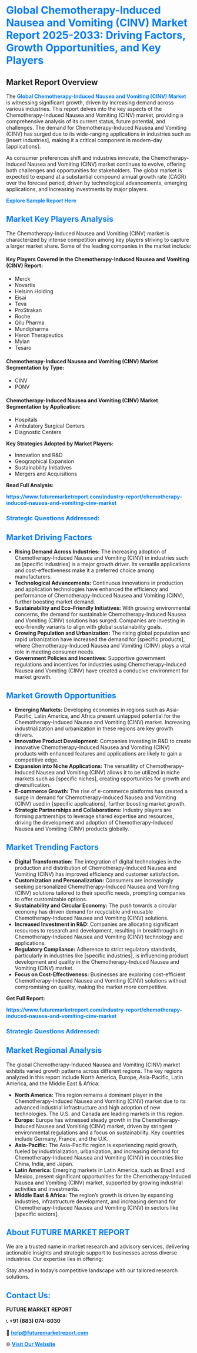 <h1 style="color: #007BFF;">Global Chemotherapy-Induced Nausea and Vomiting (CINV) Market Report 2025-2033: Driving Factors, Growth Opportunities, and Key Players</h1>

<section id="overview">
<h2>Market Report Overview</h2>
<p>The <a href="https://www.futuremarketreport.com/industry-report/chemotherapy-induced-nausea-and-vomiting-cinv-market" style="color: #007BFF; text-decoration: none;"><strong>Global Chemotherapy-Induced Nausea and Vomiting (CINV) Market</strong></a> is witnessing significant growth, driven by increasing demand across various industries. This report delves into the key aspects of the Chemotherapy-Induced Nausea and Vomiting (CINV) market, providing a comprehensive analysis of its current status, future potential, and challenges. The demand for Chemotherapy-Induced Nausea and Vomiting (CINV) has surged due to its wide-ranging applications in industries such as [insert industries], making it a critical component in modern-day [applications].</p>
<p>As consumer preferences shift and industries innovate, the Chemotherapy-Induced Nausea and Vomiting (CINV) market continues to evolve, offering both challenges and opportunities for stakeholders. The global market is expected to expand at a substantial compound annual growth rate (CAGR) over the forecast period, driven by technological advancements, emerging applications, and increasing investments by major players.</p>
</section>

<section id="overview">
<p><a href="https://www.futuremarketreport.com/request-sample/reportId=82856" style="color: #007BFF; text-decoration: none;"><strong>Explore Sample Report Here</strong></a></p>
</section>

<section id="key-players">
<h2 style="color: #007BFF;">Market Key Players Analysis</h2>
<p>The Chemotherapy-Induced Nausea and Vomiting (CINV) market is characterized by intense competition among key players striving to capture a larger market share. Some of the leading companies in the market include:</p>
<h4>Key Players Covered in the Chemotherapy-Induced Nausea and Vomiting (CINV) Report:</h4>
<ul><li>Merck</li><li>Novartis</li><li>Helsinn Holding</li><li>Eisai</li><li>Teva</li><li>ProStrakan</li><li>Roche</li><li>Qilu Pharma</li><li>Mundipharma</li><li>Heron Therapeutics</li><li>Mylan</li><li>Tesaro</li></ul>
<h4>Chemotherapy-Induced Nausea and Vomiting (CINV) Market Segmentation by Type:</h4>
<ul><li>CINV</li><li>PONV</li></ul>

<h4>Chemotherapy-Induced Nausea and Vomiting (CINV) Market Segmentation by Application:</h4>
<ul><li>Hospitals</li><li>Ambulatory Surgical Centers</li><li>Diagnostic Centers</li></ul>
<p><strong>Key Strategies Adopted by Market Players:</strong></p>
<ul>
<li>Innovation and R&D</li>
<li>Geographical Expansion</li>
<li>Sustainability Initiatives</li>
<li>Mergers and Acquisitions</li>
</ul>
</section>

<section>
<p><strong>Read Full Analysis: </strong></p><a href="https://www.futuremarketreport.com/industry-report/chemotherapy-induced-nausea-and-vomiting-cinv-market" style="color: #007BFF; text-decoration: none;"><strong>https://www.futuremarketreport.com/industry-report/chemotherapy-induced-nausea-and-vomiting-cinv-market</strong></a>
<h3 style="color: #007BFF;">Strategic Questions Addressed:</h3>
</section>

<section id="driving-factors">
<h2 style="color: #007BFF;">Market Driving Factors</h2>
<ul>
<li><strong>Rising Demand Across Industries:</strong> The increasing adoption of Chemotherapy-Induced Nausea and Vomiting (CINV) in industries such as [specific industries] is a major growth driver. Its versatile applications and cost-effectiveness make it a preferred choice among manufacturers.</li>
<li><strong>Technological Advancements:</strong> Continuous innovations in production and application technologies have enhanced the efficiency and performance of Chemotherapy-Induced Nausea and Vomiting (CINV), further boosting market demand.</li>
<li><strong>Sustainability and Eco-Friendly Initiatives:</strong> With growing environmental concerns, the demand for sustainable Chemotherapy-Induced Nausea and Vomiting (CINV) solutions has surged. Companies are investing in eco-friendly variants to align with global sustainability goals.</li>
<li><strong>Growing Population and Urbanization:</strong> The rising global population and rapid urbanization have increased the demand for [specific products], where Chemotherapy-Induced Nausea and Vomiting (CINV) plays a vital role in meeting consumer needs.</li>
<li><strong>Government Policies and Incentives:</strong> Supportive government regulations and incentives for industries using Chemotherapy-Induced Nausea and Vomiting (CINV) have created a conducive environment for market growth.</li>
</ul>
</section>

<section id="growth-opportunities">
<h2 style="color: #007BFF;">Market Growth Opportunities</h2>
<ul>
<li><strong>Emerging Markets:</strong> Developing economies in regions such as Asia-Pacific, Latin America, and Africa present untapped potential for the Chemotherapy-Induced Nausea and Vomiting (CINV) market. Increasing industrialization and urbanization in these regions are key growth drivers.</li>
<li><strong>Innovative Product Development:</strong> Companies investing in R&D to create innovative Chemotherapy-Induced Nausea and Vomiting (CINV) products with enhanced features and applications are likely to gain a competitive edge.</li>
<li><strong>Expansion into Niche Applications:</strong> The versatility of Chemotherapy-Induced Nausea and Vomiting (CINV) allows it to be utilized in niche markets such as [specific niches], creating opportunities for growth and diversification.</li>
<li><strong>E-commerce Growth:</strong> The rise of e-commerce platforms has created a surge in demand for Chemotherapy-Induced Nausea and Vomiting (CINV) used in [specific applications], further boosting market growth.</li>
<li><strong>Strategic Partnerships and Collaborations:</strong> Industry players are forming partnerships to leverage shared expertise and resources, driving the development and adoption of Chemotherapy-Induced Nausea and Vomiting (CINV) products globally.</li>
</ul>
</section>

<section id="trending-factors">
<h2 style="color: #007BFF;">Market Trending Factors</h2>
<ul>
<li><strong>Digital Transformation:</strong> The integration of digital technologies in the production and distribution of Chemotherapy-Induced Nausea and Vomiting (CINV) has improved efficiency and customer satisfaction.</li>
<li><strong>Customization and Personalization:</strong> Consumers are increasingly seeking personalized Chemotherapy-Induced Nausea and Vomiting (CINV) solutions tailored to their specific needs, prompting companies to offer customizable options.</li>
<li><strong>Sustainability and Circular Economy:</strong> The push towards a circular economy has driven demand for recyclable and reusable Chemotherapy-Induced Nausea and Vomiting (CINV) solutions.</li>
<li><strong>Increased Investment in R&D:</strong> Companies are allocating significant resources to research and development, resulting in breakthroughs in Chemotherapy-Induced Nausea and Vomiting (CINV) technology and applications.</li>
<li><strong>Regulatory Compliance:</strong> Adherence to strict regulatory standards, particularly in industries like [specific industries], is influencing product development and quality in the Chemotherapy-Induced Nausea and Vomiting (CINV) market.</li>
<li><strong>Focus on Cost-Effectiveness:</strong> Businesses are exploring cost-efficient Chemotherapy-Induced Nausea and Vomiting (CINV) solutions without compromising on quality, making the market more competitive.</li>
</ul>
</section>

<section>
<p><strong>Get Full Report: </strong></p><a href="https://www.futuremarketreport.com/industry-report/chemotherapy-induced-nausea-and-vomiting-cinv-market" style="color: #007BFF; text-decoration: none;"><strong>https://www.futuremarketreport.com/industry-report/chemotherapy-induced-nausea-and-vomiting-cinv-market</strong></a>
<h3 style="color: #007BFF;">Strategic Questions Addressed:</h3>
</section>


<section id="regional-analysis">
<h2 style="color: #007BFF;">Market Regional Analysis</h2>
<p>The global Chemotherapy-Induced Nausea and Vomiting (CINV) market exhibits varied growth patterns across different regions. The key regions analyzed in this report include North America, Europe, Asia-Pacific, Latin America, and the Middle East & Africa:</p>
<ul>
<li><strong>North America:</strong> This region remains a dominant player in the Chemotherapy-Induced Nausea and Vomiting (CINV) market due to its advanced industrial infrastructure and high adoption of new technologies. The U.S. and Canada are leading markets in this region.</li>
<li><strong>Europe:</strong> Europe has witnessed steady growth in the Chemotherapy-Induced Nausea and Vomiting (CINV) market, driven by stringent environmental regulations and a focus on sustainability. Key countries include Germany, France, and the U.K.</li>
<li><strong>Asia-Pacific:</strong> The Asia-Pacific region is experiencing rapid growth, fueled by industrialization, urbanization, and increasing demand for Chemotherapy-Induced Nausea and Vomiting (CINV) in countries like China, India, and Japan.</li>
<li><strong>Latin America:</strong> Emerging markets in Latin America, such as Brazil and Mexico, present significant opportunities for the Chemotherapy-Induced Nausea and Vomiting (CINV) market, supported by growing industrial activities and investments.</li>
<li><strong>Middle East & Africa:</strong> The region’s growth is driven by expanding industries, infrastructure development, and increasing demand for Chemotherapy-Induced Nausea and Vomiting (CINV) in sectors like [specific sectors].</li>
</ul>
</section>

<footer>
<h2 style="color: #007BFF;">About FUTURE MARKET REPORT</h2>
<p>We are a trusted name in market research and advisory services, delivering actionable insights and strategic support to businesses across diverse industries. Our expertise lies in offering:</p>

<p>Stay ahead in today’s competitive landscape with our tailored research solutions.</p>

<h2 style="color: #007BFF;">Contact Us:</h2>
<p><strong>FUTURE MARKET REPORT</strong></p>
<p>📞 <strong>+91 (883) 074-8030</strong></p>
<p>📧 <strong><a href="mailto:help@futuremarketreport.com" style="color: #007BFF;">help@futuremarketreport.com</a></strong></p>
<p>🌐 <strong><a href="https://www.futuremarketreport.com/" style="color: #007BFF;">Visit Our Website</a></strong></p>
</footer>